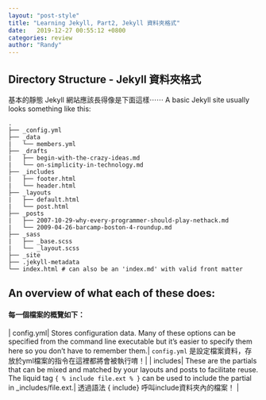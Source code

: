 ```yaml
---
layout: "post-style"
title: "Learning Jekyll, Part2, Jekyll 資料夾格式"
date:   2019-12-27 00:55:12 +0800
categories: review
author: "Randy"
---
```



## Directory Structure - Jekyll 資料夾格式

基本的靜態 Jekyll 網站應該長得像是下面這樣⋯⋯
A basic Jekyll site usually looks something like this:



```
.
├── _config.yml
├── _data
|   └── members.yml
├── _drafts
|   ├── begin-with-the-crazy-ideas.md
|   └── on-simplicity-in-technology.md
├── _includes
|   ├── footer.html
|   └── header.html
├── _layouts
|   ├── default.html
|   └── post.html
├── _posts
|   ├── 2007-10-29-why-every-programmer-should-play-nethack.md
|   └── 2009-04-26-barcamp-boston-4-roundup.md
├── _sass
|   ├── _base.scss
|   └── _layout.scss
├── _site
├── .jekyll-metadata
└── index.html # can also be an 'index.md' with valid front matter
```

## An overview of what each of these does:
#### 每一個檔案的概覽如下：

| config.yml| Stores configuration data. Many of these options can be specified from the command line executable but it’s easier to specify them here so you don’t have to remember them.| `config.yml` 是設定檔案資料，存放於yml檔案的指令在這裡都將會被執行唷！|
| includes| These are the partials that can be mixed and matched by your layouts and posts to facilitate reuse. The liquid tag `{ % include file.ext % }` can be used to include the partial in _includes/file.ext.| 透過語法 { include} 呼叫include資料夾內的檔案！ |


